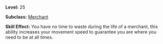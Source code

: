 <!-- TITLE: Skill: Time Is Money -->
<!-- SUBTITLE:  -->

**Level:** 25

**Subclass:** [Merchant](merchant)

**Skill Effect:** You have no time to waste during the life of a merchant, this ability increases your movement speed to guarantee you are where you need to be at all times.